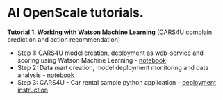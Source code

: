 # AI OpenScale tutorials.

**Tutorial 1. Working with Watson Machine Learning** (CARS4U complain prediction and action recommendation)
- Step 1: CARS4U model creation, deployment as web-service and scoring using Watson Machine Learning - [notebook](https://github.com/pmservice/ai-openscale-tutorials/blob/master/notebooks/CARS4U%20action%20recommendation%20-%20model.ipynb)
- Step 2: Data mart creation, model deployment monitoring and data analysis - [notebook](https://github.com/pmservice/ai-openscale-tutorials/blob/master/notebooks/Data%20Mart%20configuration%20and%20usage%20-%20CARS4U.ipynb)
- Step 3: CARS4U - Car rental sample python application - [deployment instruction](https://github.com/pmservice/ai-openscale-tutorials/tree/master/applications/cars-4-you) 




